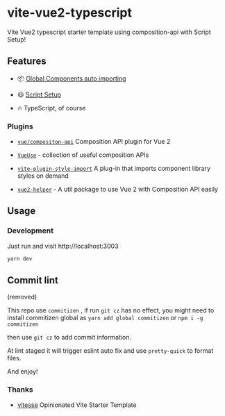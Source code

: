 # vite-vue2-typescript

Vite Vue2 typescript starter template using composition-api with Script Setup!

## Features


- 📦 [Global Components auto importing](./src/components/Global)

- 😃 [Script Setup](https://github.com/antfu/vue2-script-setup-transform)

- 🔥 TypeScript, of course

### Plugins

- [`vue/compositon-api`](https://github.com/vuejs/composition-api) Composition API plugin for Vue 2

- [`VueUse`](https://github.com/antfu/vueuse) - collection of useful composition APIs

- [`vite-plugin-style-import`](https://github.com/anncwb/vite-plugin-style-import) A plug-in
  that imports component library styles on demand

- [`vue2-helper`](https://github.com/ambit-tsai/vue2-helpers) - A util package to use Vue 2 with Composition API easily


## Usage

### Development

Just run and visit http://localhost:3003

```bash
yarn dev
```

## Commit lint
(removed)

This repo use `commitizen` , if run `git cz` has no effect, you might need to install commitizen global as `yarn add global commitizen` or `npm i -g commitizen`

then use `git cz` to add commit information.

At lint staged it will trigger eslint auto fix and use `pretty-quick` to format files.

And enjoy!

### Thanks

- [vitesse](https://github.com/antfu/vitesse) Opinionated Vite Starter Template
